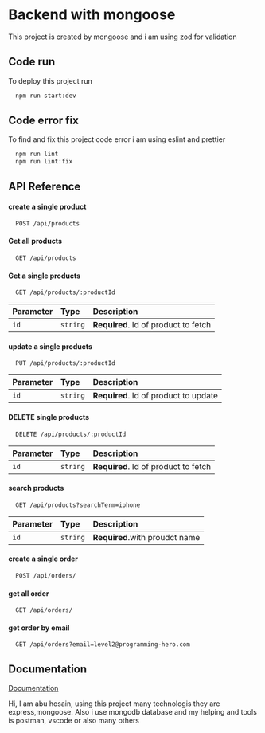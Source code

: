 
# Backend with mongoose 

This project is created by mongoose and i am using zod for validation


## Code run

To deploy this project run

```bash
  npm run start:dev
```

## Code error fix

To find and fix this project code error i am using eslint and prettier

```bash
  npm run lint
  npm run lint:fix
```
## API Reference

#### create a single product

```http
  POST /api/products
```

#### Get all products

```http
  GET /api/products
```

#### Get  a single products

```http
  GET /api/products/:productId
```

| Parameter | Type     | Description                       |
| :-------- | :------- | :-------------------------------- |
| `id`      | `string` | **Required**. Id of product to fetch |

#### update a single products

```http
  PUT /api/products/:productId
```

| Parameter | Type     | Description                       |
| :-------- | :------- | :-------------------------------- |
| `id`      | `string` | **Required**. Id of product to update |

#### DELETE single products

```http
  DELETE /api/products/:productId
```

| Parameter | Type     | Description                       |
| :-------- | :------- | :-------------------------------- |
| `id`      | `string` | **Required**. Id of product to fetch |



#### search products

```http
  GET /api/products?searchTerm=iphone
```

| Parameter | Type     | Description                       |
| :-------- | :------- | :-------------------------------- |
| `id`      | `string` | **Required**.with proudct name|

 

#### create a single order

```http
  POST /api/orders/
```
#### get all  order

```http
  GET /api/orders/
```

#### get  order by email

```http
  GET /api/orders?email=level2@programming-hero.com
```


## Documentation

[Documentation](https://linktodocumentation)

Hi, 
    I am abu hosain, using this project many technologis they are express,mongoose.
    Also i use mongodb database and my helping and tools is postman, vscode or also many others
    

